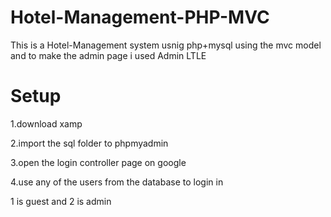 # Hotel-Management-PHP-MVC

This is a Hotel-Management system usnig php+mysql using the mvc model and to make the admin page i used Admin LTLE


# Setup

1.download xamp

2.import the sql folder to phpmyadmin 

3.open the login controller page on google 

4.use any of the users from the database to login in

1 is guest and 2 is admin 
